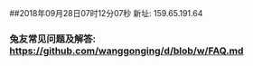 ##2018年09月28日07时12分07秒 新址: 159.65.191.64
### 兔友常见问题及解答: https://github.com/wanggonging/d/blob/w/FAQ.md
